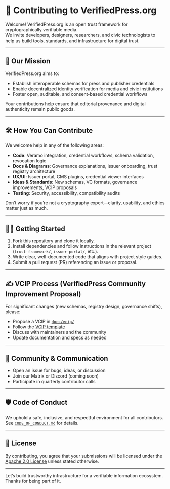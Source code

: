 # 🤝 Contributing to VerifiedPress.org

Welcome! VerifiedPress.org is an open trust framework for cryptographically verifiable media.  
We invite developers, designers, researchers, and civic technologists to help us build tools, standards, and infrastructure for digital trust.

---

## 🧭 Our Mission

VerifiedPress.org aims to:

- Establish interoperable schemas for press and publisher credentials
- Enable decentralized identity verification for media and civic institutions
- Foster open, auditable, and consent-based credential workflows

Your contributions help ensure that editorial provenance and digital authenticity remain public goods.

---

## 🛠️ How You Can Contribute

We welcome help in any of the following areas:

- **Code**: Veramo integration, credential workflows, schema validation, revocation logic
- **Docs & Diagrams**: Governance explanations, issuer onboarding, trust registry architecture
- **UX/UI**: Issuer portal, CMS plugins, credential viewer interfaces
- **Ideas & Standards**: New schemas, VC formats, governance improvements, VCIP proposals
- **Testing**: Security, accessibility, compatibility audits

Don’t worry if you’re not a cryptography expert—clarity, usability, and ethics matter just as much.

---

## 🧑‍💻 Getting Started

1. Fork this repository and clone it locally.
2. Install dependencies and follow instructions in the relevant project (`trust-framework/`, `issuer-portal/`, etc.).
3. Write clear, well-documented code that aligns with project style guides.
4. Submit a pull request (PR) referencing an issue or proposal.

---

## ✍️ VCIP Process (VerifiedPress Community Improvement Proposal)

For significant changes (new schemas, registry design, governance shifts), please:

- Propose a VCIP in [`docs/vcip/`](../vcip/)
- Follow the [VCIP template](../vcip/template.md)
- Discuss with maintainers and the community
- Update documentation and specs as needed

---

## 💬 Community & Communication

- Open an issue for bugs, ideas, or discussion
- Join our Matrix or Discord (coming soon)
- Participate in quarterly contributor calls

---

## 🛡 Code of Conduct

We uphold a safe, inclusive, and respectful environment for all contributors.  
See [`CODE_OF_CONDUCT.md`](./CODE_OF_CONDUCT.md) for details.

---

## 📜 License

By contributing, you agree that your submissions will be licensed under the [Apache 2.0 License](../LICENSE) unless stated otherwise.

---

Let’s build trustworthy infrastructure for a verifiable information ecosystem. Thanks for being part of it.